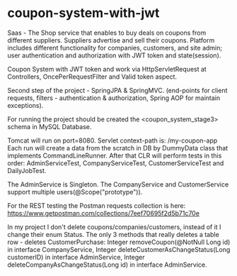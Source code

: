 # coupon-system-with-jwt
Saas - The Shop service that enables to buy deals on coupons from different suppliers.
Suppliers advertise and sell their coupons. Platform includes different functionality for companies, customers, and site admin; user authentication and authorization with JWT token and state(session).

Coupon System with JWT token and work via HttpServletRequest at Controllers, OncePerRequestFilter and Valid token aspect.


Second step of the project - SpringJPA & SpringMVC. (end-points for client requests, filters - authentication & authorization, Spring AOP for maintain exceptions).

For running the project should be created the <coupon_system_stage3> schema in MySQL Database.

Tomcat will run on port=8080.
Servlet context-path is: /my-coupon-app
Each run will create a data from the scratch in DB by DummyData class that implements CommandLineRunner.
After that CLR will perform tests in this order: AdminServiceTest, CompanyServiceTest, CustomerServiceTest and DailyJobTest.

The AdminService is Singleton.
The CompanyService and CustomerService support multiple users(@Scope("prototype")).

For the REST testing the Postman requests collection is here:
https://www.getpostman.com/collections/7eef70695f2d5b71c70e


In my project I don't delete coupons/companies/customers, instead of it I change their enum Status.
The only 3 methods that really deletes a table row - deletes CustomerPurchase:
Integer removeCoupon(@NotNull Long id) in interface CompanyService,
Integer deleteCustomerAsChangeStatus(Long customerID) in interface AdminService,
Integer deleteCompanyAsChangeStatus(Long id) in interface AdminService.
